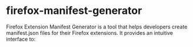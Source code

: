 # firefox-manifest-generator
Firefox Extension Manifest Generator is a tool that helps developers create manifest.json files for their Firefox extensions. It provides an intuitive interface to:

